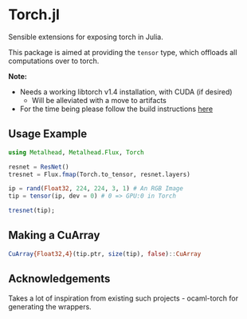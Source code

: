 # Torch.jl
Sensible extensions for exposing torch in Julia.

This package is aimed at providing the `tensor` type, which offloads all computations over to torch.

**Note:**
* Needs a working libtorch v1.4 installation, with CUDA (if desired)
  - Will be alleviated with a move to artifacts
* For the time being please follow the build instructions [here](build/README.md)

## Usage Example

```julia
using Metalhead, Metalhead.Flux, Torch

resnet = ResNet()
tresnet = Flux.fmap(Torch.to_tensor, resnet.layers)

ip = rand(Float32, 224, 224, 3, 1) # An RGB Image
tip = tensor(ip, dev = 0) # 0 => GPU:0 in Torch

tresnet(tip);
```

## Making a CuArray
```julia
CuArray{Float32,4}(tip.ptr, size(tip), false)::CuArray
```

## Acknowledgements
Takes a lot of inspiration from existing such projects - ocaml-torch for generating the wrappers.
